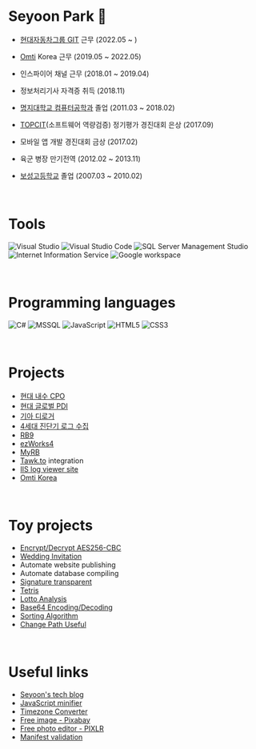 # Seyoon Park 👋
- [현대자동차그룹 GIT](https://www.gitauto.com/kor/main/main.aspx) 근무 (2022.05 ~ )
- [Omti](https://www.omti.com/) Korea 근무 (2019.05 ~ 2022.05)
- 인스파이어 채널 근무 (2018.01 ~ 2019.04)
- 정보처리기사 자격증 취득 (2018.11)
- [명지대학교 컴퓨터공학과](http://jw4.mju.ac.kr/user/cs/index.action) 졸업 (2011.03 ~ 2018.02)
- [TOPCIT](https://www.topcit.or.kr/home.do)(소프트웨어 역량검증) 정기평가 경진대회 은상 (2017.09)
- 모바일 앱 개발 경진대회 금상 (2017.02)
- 육군 병장 만기전역 (2012.02 ~ 2013.11)
- [보성고등학교](https://posung.sen.hs.kr/) 졸업 (2007.03 ~ 2010.02)

  <br/>  
  
# Tools
![Visual Studio](https://img.shields.io/badge/-Visual%20Studio-yellowgreen)
![Visual Studio Code](https://img.shields.io/badge/-Visual%20Studio%20Code-yellowgreen)
![SQL Server Management Studio](https://img.shields.io/badge/-SQL%20Server%20Management%20Stuidio-yellowgreen)
![Internet Information Service](https://img.shields.io/badge/-Internet%20Information%20Service-yellowgreen)
![Google workspace](https://img.shields.io/badge/-Google%20workspace-yellowgreen)

<br/>  

# Programming languages
![C#](https://img.shields.io/badge/-C%23-brightgreen)
![MSSQL](https://img.shields.io/badge/-MS--SQL-brightgreen)
![JavaScript](https://img.shields.io/badge/-JavaScript-orange)
![HTML5](https://img.shields.io/badge/-HTML5-orange)
![CSS3](https://img.shields.io/badge/-CSS3-orange)

<br/>  

# Projects
- [현대 내수 CPO](http://ict-stg-cuv-alb-pub-dpdi-an2-327675055.ap-northeast-2.elb.amazonaws.com/Login)
- [현대 글로벌 PDI](https://digitalpdi.hmc.co.kr/Login.aspx)
- [기아 디로거](https://dlogger.kia.com/)
- [4세대 진단기 로그 수집](https://logmgmt.gitauto.com)
- [RB9](https://rb9test.reporterbase.com/office)
- [ezWorks4](https://ezw4dev01.omti.com/v400/Admin)
- [MyRB](https://www.reporterbase.com/Default.aspx)
- [Tawk.to](https://www.tawk.to/) integration
- [IIS log viewer site](https://iislog.reporterbase.com/)
- [Omti Korea](http://yoonslab.com/OMTIKorea/Index)

<br/>  

# Toy projects
- [Encrypt/Decrypt AES256-CBC](http://yoonslab.com/Laboratory/aes256)
- [Wedding Invitation](http://yoonslab.com/WeddingInvitationLetter/hyewonseyoon)
- Automate website publishing
- Automate database compiling
- [Signature transparent](http://yoonslab.com/Laboratory/Signature)
- [Tetris](http://yoonslab.com/Laboratory/Tetris)
- [Lotto Analysis](http://yoonslab.com/Laboratory/LottoAnalysis)
- [Base64 Encoding/Decoding](http://yoonslab.com/Laboratory/SecureAlgorithm)
- [Sorting Algorithm](http://yoonslab.com/Laboratory/SortingAlgorithm)
- [Change Path Useful](http://yoonslab.com/Laboratory/ChangePathUseful)

<br/>  

# Useful links
- [Seyoon's tech blog](https://blog.naver.com/psyoona)
- [JavaScript minifier](https://www.toptal.com/developers/javascript-minifier)
- [Timezone Converter](https://www.timeanddate.com/worldclock/converter.html)
- [Free image - Pixabay](https://pixabay.com/ko/)
- [Free photo editor - PIXLR](https://pixlr.com/kr/)
- [Manifest validation](https://manifest-validator.appspot.com)
